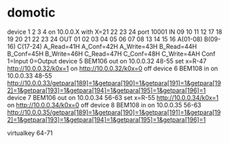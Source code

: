 # domotic
device 1 2 3 4 on 10.0.0.X with X=21 22 23 24 port 10001
IN 09 10 11 12 17 18 19 20 21 22 23 24
OUT 01 02 03 04 05 06 07 08 13 14 15 16
A(01-08) B(09-16) C(17-24)
A_Read=41H A_Conf=42H A_Write=43H
B_Read=44H B_Conf=45H B_Write=46H
C_Read=47H C_Conf=48H C_Write=4AH
Conf 1=Input 0=Output 
device 5 BEM106 out on 10.0.0.32 48-55 set x=R-47 http://10.0.0.32/k0x=1 on http://10.0.0.32/k0x=0 off
device 6 BEM108 in on 10.0.0.33 48-55 http://10.0.0.33/getpara[189]=1&getpara[190]=1&getpara[191]=1&getpara[192]=1&getpara[193]=1&getpara[194]=1&getpara[195]=1&getpara[196]=1
device 7 BEM106 out on 10.0.0.34 56-63 set x=R-55 http://10.0.0.34/k0x=1 on http://10.0.0.34/k0x=0 off
device 8 BEM108 in on 10.0.0.35 56-63 http://10.0.0.35/getpara[189]=1&getpara[190]=1&getpara[191]=1&getpara[192]=1&getpara[193]=1&getpara[194]=1&getpara[195]=1&getpara[196]=1

virtualkey 64-71

